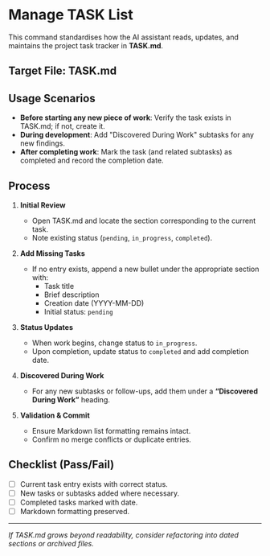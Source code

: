 # Manage TASK List

This command standardises how the AI assistant reads, updates, and maintains the project task tracker in **TASK.md**.

## Target File: TASK.md

## Usage Scenarios
- **Before starting any new piece of work**: Verify the task exists in TASK.md; if not, create it.
- **During development**: Add "Discovered During Work" subtasks for any new findings.
- **After completing work**: Mark the task (and related subtasks) as completed and record the completion date.

## Process

1. **Initial Review**
   - Open TASK.md and locate the section corresponding to the current task.
   - Note existing status (`pending`, `in_progress`, `completed`).

2. **Add Missing Tasks**
   - If no entry exists, append a new bullet under the appropriate section with:
     - Task title
     - Brief description
     - Creation date (YYYY-MM-DD)
     - Initial status: `pending`

3. **Status Updates**
   - When work begins, change status to `in_progress`.
   - Upon completion, update status to `completed` and add completion date.

4. **Discovered During Work**
   - For any new subtasks or follow-ups, add them under a **“Discovered During Work”** heading.

5. **Validation & Commit**
   - Ensure Markdown list formatting remains intact.
   - Confirm no merge conflicts or duplicate entries.

## Checklist (Pass/Fail)
- [ ] Current task entry exists with correct status.
- [ ] New tasks or subtasks added where necessary.
- [ ] Completed tasks marked with date.
- [ ] Markdown formatting preserved.

---

*If TASK.md grows beyond readability, consider refactoring into dated sections or archived files.* 